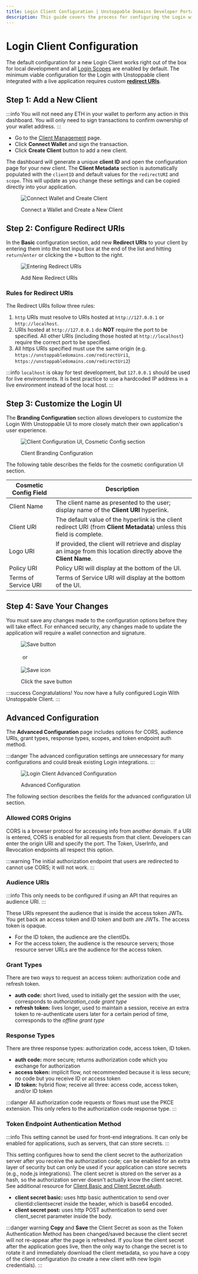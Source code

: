 ```yaml
---
title: Login Client Configuration | Unstoppable Domains Developer Portal
description: This guide covers the process for configuring the Login with Unstoppable client.
---
```


# Login Client Configuration

The default configuration for a new Login Client works right out of the box for local development and all [Login Scopes](../get-started-login/scopes-for-login.md) are enabled by default. The minimum viable configuration for the Login with Unstoppable client integrated with a live application requires custom [**redirect URIs**](#step-2-configure-redirect-uris).

## Step 1: Add a New Client

:::info
You will not need any ETH in your wallet to perform any action in this dashboard. You will only need to sign transactions to confirm ownership of your wallet address.
:::

* Go to the [Client Management](https://dashboard.auth.unstoppabledomains.com) page.
* Click **Connect Wallet** and sign the transaction.
* Click **Create Client** button to add a new client.

The dashboard will generate a unique **client ID** and open the configuration page for your new client. The **Client Metadata** section is automatically populated with the `clientID` and default values for the `redirectURI` and `scope`. This will update as you change these settings and can be copied directly into your application.

<figure>

![Connect Wallet and Create Client](/images/connect-wallet-and-create-client.gif)

<figcaption>Connect a Wallet and Create a New Client</figcaption>
</figure>

## Step 2: Configure Redirect URIs

In the **Basic** configuration section, add new **Redirect URIs** to your client by entering them into the text input box at the end of the list and hitting `return`/`enter` or clicking the `+` button to the right. 

<figure>

![Entering Redirect URIs](/images/login-enter-redirect-uris.gif '#width=70%')

<figcaption>Add New Redirect URIs</figcaption>
</figure>

### Rules for Redirect URIs

The Redirect URIs follow three rules:

1. `http` URIs must resolve to URIs hosted at `http://127.0.0.1` or `http://localhost`.
2. URIs hosted at `http://127.0.0.1` do **NOT** require the port to be specified. All other URIs (including those hosted at `http://localhost`) require the correct port to be specified.
3. All https URIs specified must use the same origin (e.g. `https://unstoppabledomains.com/redirectUri1`, `https://unstoppabledomains.com/redirectUri2`)

:::info
`localhost` is okay for test development, but `127.0.0.1` should be used for live environments. It is best practice to use a hardcoded IP address in a live environment instead of the local host.
:::

## Step 3: Customize the Login UI

The **Branding Configuration** section allows developers to customize the Login With Unstoppable UI to more closely match their own application's user experience.

<figure>

![Client Configuration UI, Cosmetic Config section](/images/login-client-config-branding.png '#width=50%')

<figcaption>Client Branding Configuration</figcaption>
</figure>

The following table describes the fields for the cosmetic configuration UI section.

| Cosmetic Config Field | Description                                                                                                                 |
| --------------------- | --------------------------------------------------------------------------------------------------------------------------- |
| Client Name           | The client name as presented to the user; display name of the **Client URI** hyperlink.                                     |
| Client URI            | The default value of the hyperlink is the client redirect URI (from **Client Metadata**) unless this field is complete.     |
| Logo URI              | If provided, the client will retrieve and display an image from this location directly above the **Client Name**.           |
| Policy URI            | Policy URI will display at the bottom of the UI.                                                                            |
| Terms of Service URI  | Terms of Service URI will display at the bottom of the UI.                                                                  |

## Step 4: Save Your Changes

You must save any changes made to the configuration options before they will take effect. For enhanced security, any changes made to update the application will require a wallet connection and signature.

<figure>

![Save button](/images/login-client-config-save-button.png '#width=60%; margin: auto;') 

<p style="padding: 1%" >or</p>

![Save icon](/images/login-client-config-save-icon.png '#width=5%; vertical-align: middle;')

<figcaption>Click the save button</figcaption>
</figure>


:::success Congratulations!
You now have a fully configured Login With Unstoppable Client.
:::

## Advanced Configuration

The **Advanced Configuration** page includes options for CORS, audience URIs, grant types, response types, scopes, and token endpoint auth method.

:::danger
The advanced configuration settings are unnecessary for many configurations and could break existing Login integrations.
:::

<figure>

![Login Client Advanced Configuration](/images/login-client-advanced-config.png '#width=50%')

<figcaption>Advanced Configuration</figcaption>
</figure>

The following section describes the fields for the advanced configuration UI section.

### Allowed CORS Origins

CORS is a browser protocol for accessing info from another domain. If a URI is entered, CORS is enabled for all requests from that client. Developers can enter the origin URI and specify the port. The Token, UserInfo, and Revocation endpoints all respect this option.

:::warning
The initial authorization endpoint that users are redirected to cannot use CORS; it will not work.
:::

### Audience URIs

:::info
This only needs to be configured if using an API that requires an audience URI.
:::

These URIs represent the audience that is inside the access token JWTs. You get back an access token and ID token and both are JWTs. The access token is opaque.

* For the ID token, the audience are the clientIDs.
* For the access token, the audience is the resource servers; those resource server URLs are the audience for the access token.

### Grant Types

There are two ways to request an access token: authorization code and refresh token.

* **auth code:** short lived, used to initially get the session with the user, corresponds to _authorization\_code grant type_
* **refresh token:** lives longer, used to maintain a session, receive an extra token to re-authenticate users later for a certain period of time, corresponds to the _offline grant type_

### Response Types

There are three response types: authorization code, access token, ID token.

* **auth code:** more secure; returns authorization code which you exchange for authorization
* **access token:** implicit flow, not recommended because it is less secure; no code but you receive ID or access token
* **ID token:** hybrid flow; receive all three: access code, access token, and/or ID token

:::danger
All authorization code requests or flows must use the PKCE extension. This only refers to the authorization code response type.
:::

### Token Endpoint Authentication Method

:::info
This setting cannot be used for front-end integrations. It can only be enabled for applications, such as servers, that can store secrets.
:::

This setting configures how to send the client secret to the authorization server after you receive the authorization code; can be enabled for an extra layer of security but can only be used if your application can store secrets (e.g., node.js integrations). The client secret is stored on the server as a hash, so the authorization server doesn't actually know the client secret. See additional resource for [Client Basic and Client Secret oAuth](https://datatracker.ietf.org/doc/html/rfc6749#section-2.3.1).

* **client secret basic:** uses http basic authentication to send over clientid:clientsecret inside the header, which is base64 encoded.
* **client secret post:** uses http POST authentication to send over client\_secret parameter inside the body.

:::danger warning
**Copy** and **Save** the Client Secret as soon as the Token Authentication Method has been changed/saved because the client secret will not re-appear after the page is refreshed. If you lose the client secret after the application goes live, then the only way to change the secret is to rotate it and immediately download the client metadata, so you have a copy of the client configuration (to create a new client with new login credentials).
:::